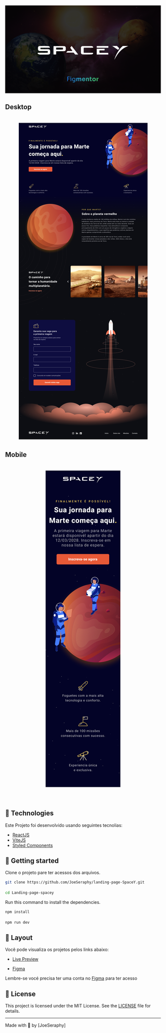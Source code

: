 <p align="center">
  <img alt="Cover" src=".github/Cover.png">
</p>

## Desktop

<h1 align="center">
<img alt="Preview Desktop" title="SpaceY" src=".github/Interface_Desktop.png" />
</h1>

## Mobile

<h1 align="center">
<img alt="Preview Mobile" title="SpaceY" src=".github/Exemplo_Mobile.png" />
</h1>

<br>

## 🧪 Technologies

Este Projeto foi desenvolvido usando seguintes tecnolias:

- [ReactJS](https://reactjs.org)
- [ViteJS](https://vitejs.dev)
- [Styled Components](https://styled-components.com)

## 🚀 Getting started

Clone o projeto pare ter acessos dos arquivos.

```bash
git clone https://github.com/JoeSeraphy/landing-page-SpaceY.git

cd Landing-page-spacey
```

Run this command to install the dependencies.

```bash
npm install

npm run dev
```

## 🔖 Layout

Você pode visualiza os projetos pelos links abaixo:

- [Live Preview]()

- [Figma](<https://www.figma.com/file/W109B1CGYN1ILSeujVy4Pe/SpaceY---Figmentor-(Community)?node-id=45%3A649>)

Lembre-se vocé precisa ter uma conta no [Figma](http://figma.com/) para ter acesso

## 📝 License

This project is licensed under the MIT License. See the [LICENSE](LICENSE) file for details.

---

Made with 💜 by [JoeSeraphy]
